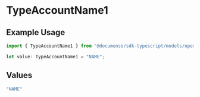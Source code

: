 # TypeAccountName1

## Example Usage

```typescript
import { TypeAccountName1 } from "@documenso/sdk-typescript/models/operations";

let value: TypeAccountName1 = "NAME";
```

## Values

```typescript
"NAME"
```